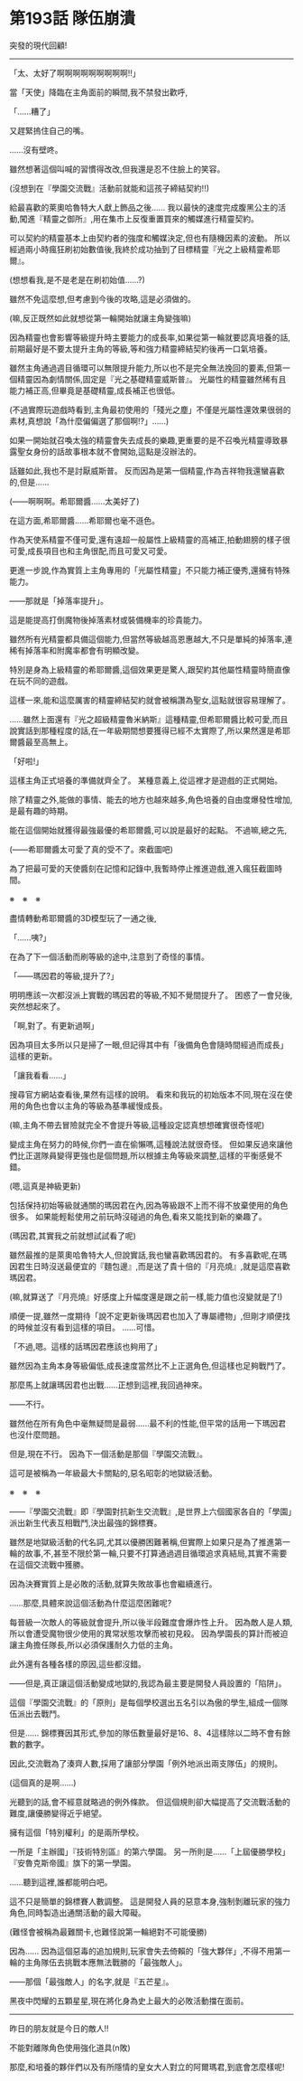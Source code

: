 # 第193話 隊伍崩潰

突發的現代回顧!

---

「太、太好了啊啊啊啊啊啊啊啊啊!!」

當「天使」降臨在主角面前的瞬間,我不禁發出歡呼,

「......糟了」

又趕緊摀住自己的嘴。

......沒有壁咚。

雖然想著這個叫喊的習慣得改改,但我還是忍不住臉上的笑容。

(沒想到在『學園交流戰』活動前就能和這孩子締結契約!!)

給最喜歡的萊奧哈魯特大人獻上飾品之後......
我以最快的速度完成腹黑公主的活動,闖進『精靈之御所』,用在集市上反復重置買來的觸媒進行精靈契約。

可以契約的精靈基本上由契約者的強度和觸媒決定,但也有隨機因素的波動。
所以經過兩小時瘋狂刷初始數值後,我終於成功抽到了目標精靈『光之上級精靈希耶爾』。

(想想看我,是不是老是在刷初始值......?)

雖然不免這麼想,但考慮到今後的攻略,這是必須做的。

(嘛,反正既然如此就想從第一輪開始就讓主角變強嘛)

因為精靈也會影響等級提升時主要能力的成長率,如果從第一輪就要認真培養的話,前期最好是不要太提升主角的等級,等和強力精靈締結契約後再一口氣培養。

雖然主角通過週目循環可以無限提升能力,所以也不是完全無法挽回的要素,但第一個精靈因為劇情關係,固定是『光之基礎精靈威斯普』。
光屬性的精靈雖然稀有且能力補正高,但畢竟是基礎精靈,成長補正也很低。

(不過實際玩遊戲時看到,主角最初使用的「殘光之塵」不僅是光屬性還效果很弱的素材,真想說「為什麼偏偏選了那個啊!?」......)

如果一開始就召喚太強的精靈會失去成長的樂趣,更重要的是不召喚光精靈導致暴露聖女身份的話故事根本就不會開始,這點是沒辦法的。

話雖如此,我也不是討厭威斯普。
反而因為是第一個精靈,作為吉祥物我還蠻喜歡的,但是......

(——啊啊啊。希耶爾醬......太美好了)

在這方面,希耶爾醬......希耶爾也毫不遜色。

作為天使系精靈不僅可愛,還有遠超一般屬性上級精靈的高補正,拍動翅膀的樣子很可愛,成長項目也和主角很配,而且可愛又可愛。

更進一步說,作為實質上主角專用的「光屬性精靈」不只能力補正優秀,還擁有特殊能力。

——那就是「掉落率提升」。

這是能提高打倒魔物後掉落素材或裝備機率的珍貴能力。

雖然所有光精靈都具備這個能力,但當然等級越高恩惠越大,不只是單純的掉落率,連稀有掉落率和附魔率都會有明顯改變。

特別是身為上級精靈的希耶爾醬,這個效果更是驚人,跟契約其他屬性精靈時簡直像在玩不同的遊戲。

這樣一來,能和這麼厲害的精靈締結契約就會被稱讚為聖女,這點就很容易理解了。

......雖然上面還有『光之超級精靈魯米納斯』這種精靈,但希耶爾醬比較可愛,而且說實話到那種程度的話,在一年級期間想要獲得已經不太實際了,所以果然還是希耶爾醬最至高無上。

「好啦!」

這樣主角正式培養的準備就齊全了。
某種意義上,從這裡才是遊戲的正式開始。

除了精靈之外,能做的事情、能去的地方也越來越多,角色培養的自由度爆發性增加,是最有趣的時期。

能在這個開始就獲得最強最優的希耶爾醬,可以說是最好的起點。
不過嘛,總之先,

(——希耶爾醬太可愛了真的受不了。來截圖吧)

為了把最可愛的天使醬刻在記憶和記錄中,我暫時停止推進遊戲,進入瘋狂截圖時間。

※　※　※

盡情轉動希耶爾醬的3D模型玩了一通之後,

「......咦?」

在為了下一個活動而刷等級的途中,注意到了奇怪的事情。

「——瑪因君的等級,提升了?」

明明應該一次都沒派上實戰的瑪因君的等級,不知不覺間提升了。
困惑了一會兒後,突然想起來了。

「啊,對了。有更新過啊」

因為項目太多所以只是掃了一眼,但記得其中有「後備角色會隨時間經過而成長」這樣的更新。

「讓我看看......」

搜尋官方網站查看後,果然有這樣的說明。
看來和我玩的初始版本不同,現在沒在使用的角色也會以主角的等級為基準緩慢成長。

(嘛,主角不帶去冒險就完全不會提升等級,這種設定認真想想確實很奇怪呢)

變成主角在努力的時候,你們一直在偷懶嗎,這種說法就很奇怪。
但如果反過來讓他們比正選隊員變得更強也是個問題,所以根據主角等級來調整,這樣的平衡感覺不錯。

(嗯,這真是神級更新)

包括保持初始等級就通關的瑪因君在內,因為等級跟不上而不得不放棄使用的角色很多。
如果能輕鬆使用之前玩時沒碰過的角色,看來又能找到新的樂趣了。

(瑪因君,其實我之前就想試試看了呢)

雖然最推的是萊奧哈魯特大人,但說實話,我也蠻喜歡瑪因君的。
有多喜歡呢,在瑪因君生日時沒送最便宜的『麵包邊』,而是送了貴十倍的『月亮燒』,就是這麼喜歡瑪因君。

(嘛,就算送了『月亮燒』好感度上升幅度還是跟之前一樣,能力值也沒變就是了!)

順便一提,雖然一度期待「說不定更新後瑪因君也加入了專屬禮物」,但剛才順便找的時候並沒有看到這樣的項目。
......可惜。

「不過,嗯。這樣的話瑪因君應該也夠用了」

雖然因為主角本身等級偏低,成長速度當然比不上正選角色,但這樣也足夠戰鬥了。

那麼馬上就讓瑪因君也出戰......正想到這裡,我回過神來。

——不行。

雖然他在所有角色中毫無疑問是最弱......最不利的性能,但平常的話用一下瑪因君也沒什麼問題。

但是,現在不行。
因為下一個活動是那個『學園交流戰』。

這可是被稱為一年級最大卡關點的,惡名昭彰的地獄級活動。

※　※　※

——『學園交流戰』即『學園對抗新生交流戰』,是世界上六個國家各自的「學園」派出新生代表互相戰鬥,決出最強的錦標賽。

雖然是地獄級活動的代名詞,尤其以優勝困難著稱,但實際上如果只是為了推進第一輪的故事,不,甚至不限於第一輪,只要不打算通過週目循環追求真結局,其實不需要在這個交流戰中獲勝。

因為決賽實質上是必敗的活動,就算失敗故事也會繼續進行。

......那麼,具體來說這個活動為什麼這麼困難呢?

每晉級一次敵人的等級就會提升,所以後半段難度會爆炸性上升。
因為敵人是人類,所以會遭受魔物很少使用的異常狀態攻擊而被初見殺。
因為學園長的算計而被迫讓主角擔任隊長,所以必須保護耐久力低的主角。

此外還有各種各樣的原因,這些都沒錯。

——但是,真正讓這個活動變成地獄的,我認為最主要是開發人員設置的「陷阱」。

這個『學園交流戰』的「原則」是每個學校選出五名引以為傲的學生,組成一個隊伍派出去戰鬥。

但是......
錦標賽因其形式,參加的隊伍數量最好是16、8、4這樣除以二時不會有餘數的數字。

因此,交流戰為了湊齊人數,採用了讓部分學園「例外地派出兩支隊伍」的規則。

(這個真的是啊......)

光聽到的話,會不經意就略過的例外條款。
但這個規則卻大幅提高了交流戰活動的難度,讓優勝變得近乎絕望。

擁有這個「特別權利」的是兩所學校。

一所是「主辦國」『技術特別區』的第六學園。
另一所則是......「上屆優勝學校」『安魯克斯帝國』旗下的第一學園。

......聽到這裡,誰都能明白吧。

這不只是簡單的錦標賽人數調整。
這是開發人員的惡意本身,強制剝離玩家的強力角色,同時製造出通關活動的最大障礙。

(難怪會被稱為最難關卡,也難怪說第一輪絕對不可能優勝)

因為......
因為這個惡毒的追加規則,玩家會失去倚賴的「強大夥伴」,不得不用第一輪的主角隊伍去挑戰本應無法戰勝的「最強敵人」。

——那個「最強敵人」的名字,就是『五芒星』。

黑夜中閃耀的五顆星星,現在將化身為史上最大的必敗活動擋在面前。

---

昨日的朋友就是今日的敵人!!

不能對離隊角色使用強化道具(n敗)

那麼,和培養的夥伴們以及有所隱情的皇女大人對立的阿爾瑪君,到底會怎麼樣呢!
